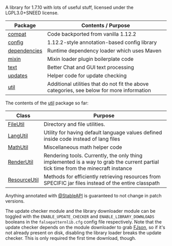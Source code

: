 A library for 1.7.10 with lots of useful stuff, licensed under the LGPL3.0+SNEED license.

| Package                                                         | Contents / Purpose                                                                        |
|-----------------------------------------------------------------|-------------------------------------------------------------------------------------------|
| [compat](src/main/java/com/falsepattern/lib/compat)             | Code backported from vanilla 1.12.2                                                       |
| [config](src/main/java/com/falsepattern/lib/config)             | 1.12.2-style annotation-based config library                                              |
| [dependencies](src/main/java/com/falsepattern/lib/dependencies) | Runtime dependency loader which uses Maven                                                |
| [mixin](src/main/java/com/falsepattern/lib/mixin)               | Mixin loader plugin boilerplate code                                                      |
| [text](src/main/java/com/falsepattern/lib/text)                 | Better Chat and GUI text processing                                                       |
| [updates](src/main/java/com/falsepattern/lib/updates)           | Helper code for update checking                                                           |
| [util](src/main/java/com/falsepattern/lib/util)                 | Additional utilities that do not fit the above categories, see below for more information |

The contents of the [util](src/main/java/com/falsepattern/lib/util) package so far:

| Class                                                                     | Purpose                                                                                                                           |
|---------------------------------------------------------------------------|-----------------------------------------------------------------------------------------------------------------------------------|
| [FileUtil](src/main/java/com/falsepattern/lib/util/FileUtil.java)         | Directory and file utilities.                                                                                                     |
| [LangUtil](src/main/java/com/falsepattern/lib/util/LangUtil.java)         | Utility for having default language values defined inside code instead of lang files                                              |
| [MathUtil](src/main/java/com/falsepattern/lib/util/MathUtil.java)         | Miscellaneous math helper code                                                                                                    |
| [RenderUtil](src/main/java/com/falsepattern/lib/util/RenderUtil.java)     | Rendering tools. Currently, the only thing implemented is a way to grab the current partial tick time from the minecraft instance |
| [ResourceUtil](src/main/java/com/falsepattern/lib/util/ResourceUtil.java) | Methods for efficiently retrieving resources from SPECIFIC jar files instead of the entire classpath                              |

Anything annotated with [@StableAPI](src/main/java/com/falsepattern/lib/StableAPI.java) is guaranteed to not change in patch versions.

The update checker module and the library downloader module can be toggled with the `ENABLE_UPDATE_CHECKER` and 
`ENABLE_LIBRARY_DOWNLOADS` booleans in the `falsepatternlib.cfg` config file respectively. Note that the update checker
depends on the module downloader to grab [FJson](https://github.com/FalsePattern/FJson), so if it's not already present
on disk, disabling the library loader breaks the update checker. This is only required the first time download, though.
